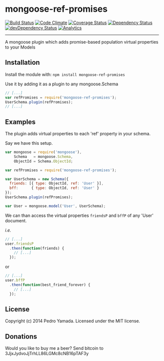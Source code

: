 mongoose-ref-promises
=====================
[![Build Status](https://secure.travis-ci.org/yamadapc/mongoose-ref-promises.png?branch=master)](http://travis-ci.org/yamadapc/mongoose-ref-promises)
[![Code Climate](https://codeclimate.com/github/yamadapc/mongoose-ref-promises.png)](https://codeclimate.com/github/yamadapc/mongoose-ref-promises)
[![Coverage Status](https://coveralls.io/repos/yamadapc/mongoose-ref-promises/badge.png)](https://coveralls.io/r/yamadapc/mongoose-ref-promises)
[![Dependency Status](https://david-dm.org/yamadapc/mongoose-ref-promises.svg)](https://david-dm.org/yamadapc/mongoose-ref-promises)
[![devDependency Status](https://david-dm.org/yamadapc/mongoose-ref-promises/dev-status.svg)](https://david-dm.org/yamadapc/mongoose-ref-promises#info=devDependencies)
[![Analytics](https://ga-beacon.appspot.com/UA-54450544-1/mongoose-ref-promises/README)](https://github.com/igrigorik/ga-beacon)
- - -
A mongoose plugin which adds promise-based population virtual properties to your
Models

## Installation
Install the module with: `npm install mongoose-ref-promises`

Use it by adding it as a plugin to any mongoose.Schema

```javascript
// [...]
var refPromises = require('mongoose-ref-promises');
UserSchema.plugin(refPromises);
// [...]
```

## Examples

The plugin adds virtual properties to each 'ref' property in your schema.

Say we have this setup.

```javascript
var mongoose = require('mongoose'),
    Schema   = mongoose.Schema,
    ObjectId = Schema.ObjectId;

var refPromises = require('mongoose-ref-promises');

var UserSchema = new Schema({
  friends: [{ type: ObjectId, ref: 'User' }],
  bff:      { type: ObjectId, ref: 'User' }
});
UserSchema.plugin(refPromises);

var User = mongoose.model('User', UserSchema);
```

We can than access the virtual properties ```friendsP``` and ```bffP``` of any
'User' document.

*i.e.*

```javascript
// [...]
user.friendsP
  .then(function(friends) {
    // [...]
  });
```

or

```javascript
// [...]
user.bffP
  .then(function(best_friend_forever) {
    // [...]
  });
```

## License
Copyright (c) 2014 Pedro Yamada. Licensed under the MIT license.

## Donations
Would you like to buy me a beer? Send bitcoin to 3JjxJydvoJjTrhLL86LGMc8cNB16pTAF3y
